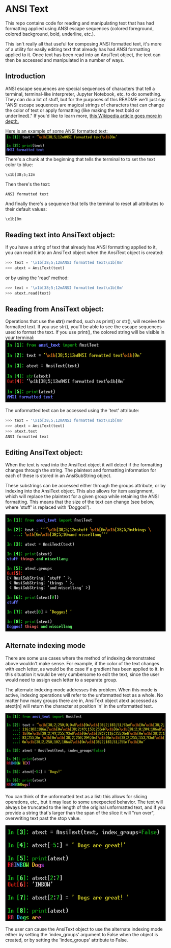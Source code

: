 # ANSI Text
This repo contains code for reading and manipulating text that has had formatting applied using ANSI escape sequences (colored foreground, colored background, bold, underline, etc.).

This isn't really all that useful for composing ANSI formatted text, it's
more of a utility for easily editing text that already has had ANSI
formatting applied to it. Once text has been read into an AnsiText object, the text can then be accessed and manipulated in a number of ways. 

## Introduction
ANSI escape sequences are special sequences of characters that tell a terminal, terminal-like interpreter, Jupyter Notebook, etc. to do something. They can do a lot of stuff, but for the purposes of this README we'll just say "ANSI escape sequences are magical strings of characters that can change the color of text or apply formatting (like making the text bold or underlined)." If you'd like to learn more, [this Wikipedia article goes more in depth.](https://en.wikipedia.org/wiki/ANSI_escape_code)

Here is an example of some ANSI formatted text:
![](./images/ansi_text.png)
There's a chunk at the beginning that tells the terminal to to set the text color to blue:

    \x1b[38;5;12m

Then there's the text:

    ANSI formatted text

And finally there's a sequence that tells the terminal to reset all attributes to their default values:

    \x1b[0m


## Reading text into AnsiText object:
If you have a string of text that already has ANSI formatting applied to it, you can read it into an AnsiText object when the AnsiText object is created:
```python
>>> text = '\x1b[38;5;12mANSI formatted text\x1b[0m'
>>> atext = AnsiText(text)
```

or by using the 'read' method:
```python
>>> text = '\x1b[38;5;12mANSI formatted text\x1b[0m'
>>> atext.read(text)
```

## Reading from AnsiText object:
Operations that use the __str__() method, such as print() or str(), will receive the formatted text. If you use str(), you'll be able to see the escape sequences used to format the text. If you use print(), the colored string will be visible in your terminal:
![](./images/atext_read.png)

The unformatted text can be accessed using the 'text' attribute:
```python
>>> text = '\x1b[38;5;12mANSI formatted text\x1b[0m'
>>> atext = AnsiText(text)
>>> atext.text
ANSI formatted text
```
## Editing AnsiText object:
When the text is read into the AnsiText object it will detect if the formatting changes through the string. The plaintext and formatting information for each of these is stored in an AnsiSubString object. 

These substrings can be accessed either through the groups attribute, or by indexing into the AnsiText object. This also allows for item assignment, which will replace the plaintext for a given group while retaining the ANSI formatting. This means that the size of the text can change (see below, where 'stuff' is replaced with 'Doggos!').

![](./images/atext_groups.png)

## Alternate indexing mode

There are some use cases where the method of indexing demonstrated above wouldn't make sense. For example, if the color of the text changes with each letter, as would be the case if a gradient has been applied to it. In this situation it would be very cumbersome to edit the text, since the user would need to assign each letter to a separate group. 

The alternate indexing mode addresses this problem. When this mode is active, indexing operations will refer to the unformatted text as a whole. No matter how many groups there are in, AnsiText object atext accessed as atext[n] will return the character at position 'n' in the unformatted text. 

![](./images/atext_alt_indexing.png)

You can think of the unformatted text as a list: this allows for slicing operations, etc., but it may lead to some unexpected behavior. The text will always be truncated to the length of the original unformatted text, and if you provide a string that's larger than the span of the slice it will "run over", overwriting text past the stop value.

![](./images/alt_indexing_caveats.png)

The user can cause the AnsiText object to use the alternate indexing mode either by setting the 'index_groups' argument to False when the object is created, or by setting the 'index_groups' attribute to False. 
